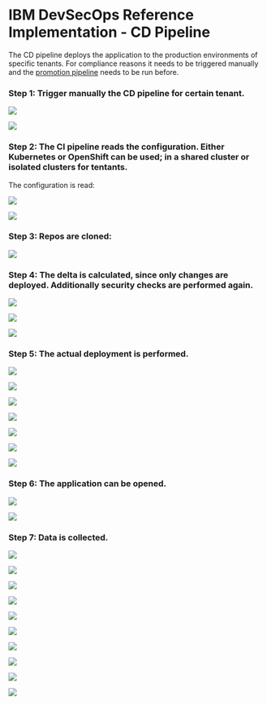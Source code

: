 # IBM DevSecOps Reference Implementation - CD Pipeline

The CD pipeline deploys the application to the production environments of specific tenants. For compliance reasons it needs to be triggered manually and the [promotion pipeline](cd-pull-request.md) needs to be run before.

### Step 1: Trigger manually the CD pipeline for certain tenant.

<kbd><img src="https://raw.githubusercontent.com/IBM/multi-tenancy-documentation/main/documentation/images/cicd-devsecops/cicd-4-cd/002.png" /></kbd>

<kbd><img src="https://raw.githubusercontent.com/IBM/multi-tenancy-documentation/main/documentation/images/cicd-devsecops/cicd-4-cd/003.png" /></kbd>

### Step 2: The CI pipeline reads the configuration. Either Kubernetes or OpenShift can be used; in a shared cluster or isolated clusters for tentants. 

The configuration is read:

<kbd><img src="https://raw.githubusercontent.com/IBM/multi-tenancy-documentation/main/documentation/images/cicd-devsecops/cicd-2-ci-backend/006.png" /></kbd>

<kbd><img src="https://raw.githubusercontent.com/IBM/multi-tenancy-documentation/main/documentation/images/cicd-devsecops/cicd-2-ci-backend/007.png" /></kbd>

### Step 3: Repos are cloned:

<kbd><img src="https://raw.githubusercontent.com/IBM/multi-tenancy-documentation/main/documentation/images/cicd-devsecops/cicd-4-cd/005.png" /></kbd>

### Step 4: The delta is calculated, since only changes are deployed. Additionally security checks are performed again.

<kbd><img src="https://raw.githubusercontent.com/IBM/multi-tenancy-documentation/main/documentation/images/cicd-devsecops/cicd-4-cd/007.png" /></kbd>

<kbd><img src="https://raw.githubusercontent.com/IBM/multi-tenancy-documentation/main/documentation/images/cicd-devsecops/cicd-4-cd/008.png" /></kbd>

<kbd><img src="https://raw.githubusercontent.com/IBM/multi-tenancy-documentation/main/documentation/images/cicd-devsecops/cicd-4-cd/009.png" /></kbd>

### Step 5: The actual deployment is performed.

<kbd><img src="https://raw.githubusercontent.com/IBM/multi-tenancy-documentation/main/documentation/images/cicd-devsecops/cicd-4-cd/010.png" /></kbd>

<kbd><img src="https://raw.githubusercontent.com/IBM/multi-tenancy-documentation/main/documentation/images/cicd-devsecops/cicd-4-cd/011.png" /></kbd>

<kbd><img src="https://raw.githubusercontent.com/IBM/multi-tenancy-documentation/main/documentation/images/cicd-devsecops/cicd-4-cd/012.png" /></kbd>

<kbd><img src="https://raw.githubusercontent.com/IBM/multi-tenancy-documentation/main/documentation/images/cicd-devsecops/cicd-4-cd/014.png" /></kbd>

<kbd><img src="https://raw.githubusercontent.com/IBM/multi-tenancy-documentation/main/documentation/images/cicd-devsecops/cicd-4-cd/020.png" /></kbd>

<kbd><img src="https://raw.githubusercontent.com/IBM/multi-tenancy-documentation/main/documentation/images/cicd-devsecops/cicd-4-cd/021.png" /></kbd>

<kbd><img src="https://raw.githubusercontent.com/IBM/multi-tenancy-documentation/main/documentation/images/cicd-devsecops/cicd-4-cd/018.png" /></kbd>

### Step 6: The application can be opened.

<kbd><img src="https://raw.githubusercontent.com/IBM/multi-tenancy-documentation/main/documentation/images/cicd-devsecops/cicd-4-cd/024.png" /></kbd>

<kbd><img src="https://raw.githubusercontent.com/IBM/multi-tenancy-documentation/main/documentation/images/cicd-devsecops/cicd-4-cd/025.png" /></kbd>

### Step 7: Data is collected.

<kbd><img src="https://raw.githubusercontent.com/IBM/multi-tenancy-documentation/main/documentation/images/cicd-devsecops/cicd-4-cd/026.png" /></kbd>

<kbd><img src="https://raw.githubusercontent.com/IBM/multi-tenancy-documentation/main/documentation/images/cicd-devsecops/cicd-4-cd/027.png" /></kbd>

<kbd><img src="https://raw.githubusercontent.com/IBM/multi-tenancy-documentation/main/documentation/images/cicd-devsecops/cicd-4-cd/029.png" /></kbd>

<kbd><img src="https://raw.githubusercontent.com/IBM/multi-tenancy-documentation/main/documentation/images/cicd-devsecops/cicd-4-cd/033.png" /></kbd>

<kbd><img src="https://raw.githubusercontent.com/IBM/multi-tenancy-documentation/main/documentation/images/cicd-devsecops/cicd-4-cd/035.png" /></kbd>

<kbd><img src="https://raw.githubusercontent.com/IBM/multi-tenancy-documentation/main/documentation/images/cicd-devsecops/cicd-4-cd/036.png" /></kbd>

<kbd><img src="https://raw.githubusercontent.com/IBM/multi-tenancy-documentation/main/documentation/images/cicd-devsecops/cicd-4-cd/037.png" /></kbd>

<kbd><img src="https://raw.githubusercontent.com/IBM/multi-tenancy-documentation/main/documentation/images/cicd-devsecops/cicd-4-cd/038.png" /></kbd>

<kbd><img src="https://raw.githubusercontent.com/IBM/multi-tenancy-documentation/main/documentation/images/cicd-devsecops/cicd-4-cd/039.png" /></kbd>

<kbd><img src="https://raw.githubusercontent.com/IBM/multi-tenancy-documentation/main/documentation/images/cicd-devsecops/cicd-4-cd/044.png" /></kbd>